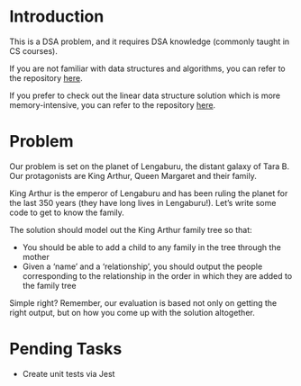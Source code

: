 # Introduction

This is a DSA problem, and it requires DSA knowledge (commonly taught in CS courses).

If you are not familiar with data structures and algorithms, you can refer to the repository [here](https://github.com/brymartinez/data-structures-and-algorithms).

If you prefer to check out the linear data structure solution which is more memory-intensive, you can refer to the repository [here](https://github.com/brymartinez/family-tree).

# Problem
Our problem is set on the planet of Lengaburu, the distant galaxy of Tara B. Our protagonists are King Arthur, Queen Margaret and their family.

King Arthur is the emperor of Lengaburu and has been ruling the planet for the last 350 
years (they have long lives in Lengaburu!). Let’s write some code to get to know the family.

The solution should model out the King Arthur family tree so that:
- You should be able to add a child to any family in the tree through the mother
- Given a ‘name’ and a ‘relationship’, you should output the people corresponding to the relationship in the order in which they are added to the family tree

Simple right? Remember, our evaluation is based not only on getting the right output, but on how you come up with the solution altogether.

# Pending Tasks
 - Create unit tests via Jest